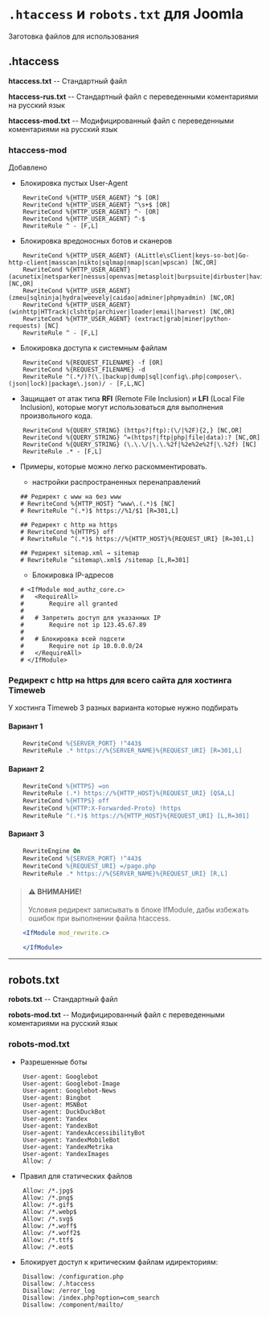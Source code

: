 # `.htaccess` и `robots.txt` для Joomla 

Заготовка файлов для использования

## .htaccess

**htaccess.txt** -- Стандартный файл 

**htaccess-rus.txt** -- Стандартный файл с переведенными коментариями на русский язык

**htaccess-mod.txt** -- Модифицированный файл с переведенными коментариями на русский язык

### htaccess-mod

Добавлено

- Блокировка пустых User-Agent
```text
    RewriteCond %{HTTP_USER_AGENT} ^$ [OR]
    RewriteCond %{HTTP_USER_AGENT} ^\s+$ [OR]
    RewriteCond %{HTTP_USER_AGENT} ^- [OR] 
    RewriteCond %{HTTP_USER_AGENT} ^-$
    RewriteRule ^ - [F,L]
```

- Блокировка вредоносных ботов и сканеров
```text
    RewriteCond %{HTTP_USER_AGENT} (ALittle\sClient|keys-so-bot|Go-http-client|masscan|nikto|sqlmap|nmap|scan|wpscan) [NC,OR]
    RewriteCond %{HTTP_USER_AGENT} (acunetix|netsparker|nessus|openvas|metasploit|burpsuite|dirbuster|havij) [NC,OR]
    RewriteCond %{HTTP_USER_AGENT} (zmeu|sqlninja|hydra|weevely|caidao|adminer|phpmyadmin) [NC,OR]
    RewriteCond %{HTTP_USER_AGENT} (winhttp|HTTrack|clshttp|archiver|loader|email|harvest) [NC,OR]
    RewriteCond %{HTTP_USER_AGENT} (extract|grab|miner|python-requests) [NC]
    RewriteRule ^ - [F,L]
```

- Блокировка доступа к системным файлам
```text
    RewriteCond %{REQUEST_FILENAME} -f [OR]
    RewriteCond %{REQUEST_FILENAME} -d
    RewriteRule ^(.*/)?(\.|backup|dump|sql|config\.php|composer\.(json|lock)|package\.json)/ - [F,L,NC]
```

- Защищает от атак типа **RFI** (Remote File Inclusion) и **LFI** (Local File Inclusion), которые могут использоваться для выполнения произвольного кода.
```text
    RewriteCond %{QUERY_STRING} (https?|ftp):(\/|%2F){2,} [NC,OR]
    RewriteCond %{QUERY_STRING} ^=(https?|ftp|php|file|data):? [NC,OR]
    RewriteCond %{QUERY_STRING} (\.\.\/|\.\.%2f|%2e%2e%2f|\.%2f) [NC]
    RewriteRule .* - [F,L]
```
- Примеры, которые можно легко раскомментировать.

    - настройки распространенных перенаправлений
    ```text
    ## Редирект с www на без www
    # RewriteCond %{HTTP_HOST} ^www\.(.*)$ [NC]
    # RewriteRule ^(.*)$ https://%1/$1 [R=301,L]

    ## Редирект с http на https
    # RewriteCond %{HTTPS} off
    # RewriteRule ^(.*)$ https://%{HTTP_HOST}%{REQUEST_URI} [R=301,L]

    ## Редирект sitemap.xml → sitemap
    # RewriteRule ^sitemap\.xml$ /sitemap [L,R=301]
    ```

    - Блокировка IP-адресов
    ```text
    # <IfModule mod_authz_core.c>
    #   <RequireAll>
    #       Require all granted
    #
    #   # Запретить доступ для указанных IP 
    #       Require not ip 123.45.67.89
    #
    #   # Блокировка всей подсети
    #       Require not ip 10.0.0.0/24  
    #   </RequireAll>
    # </IfModule>
    ```
### Редирект с http на https для всего сайта для хостинга Timeweb

У хостинга Timeweb 3 разных варианта которые нужно подбирать

#### Вариант 1
```apache
    RewriteCond %{SERVER_PORT} !^443$
    RewriteRule .* https://%{SERVER_NAME}%{REQUEST_URI} [R=301,L]
```
#### Вариант 2
```apache
    RewriteCond %{HTTPS} =on
    RewriteRule (.*) https://%{HTTP_HOST}%{REQUEST_URI} [QSA,L]
    RewriteCond %{HTTPS} off
    RewriteCond %{HTTP:X-Forwarded-Proto} !https
    RewriteRule ^(.*)$ https://%{HTTP_HOST}%{REQUEST_URI} [L,R=301]
```

#### Вариант 3
```apache
    RewriteEngine On
    RewriteCond %{SERVER_PORT} !^443$
    RewriteCond %{REQUEST_URI} =/page.php
    RewriteRule .* https://%{SERVER_NAME}%{REQUEST_URI} [R,L]
```

> #### ⚠ ВНИМАНИЕ!
> Условия редирект записывать в блоке IfModule, дабы избежать ошибок при выполнении файла htaccess.
```apache
    <IfModule mod_rewrite.c>

    </IfModule>
```
---

## robots.txt

**robots.txt** -- Стандартный файл 

**robots-mod.txt** -- Модифицированный файл с переведенными коментариями на русский язык

### robots-mod.txt

- Разрешенные боты
```text
    User-agent: Googlebot
    User-agent: Googlebot-Image
    User-agent: Googlebot-News
    User-agent: Bingbot
    User-agent: MSNBot 
    User-agent: DuckDuckBot
    User-agent: Yandex
    User-agent: YandexBot
    User-agent: YandexAccessibilityBot
    User-agent: YandexMobileBot
    User-agent: YandexMetrika
    User-agent: YandexImages
    Allow: /
```

- Правил для статических файлов
```text
    Allow: /*.jpg$
    Allow: /*.png$
    Allow: /*.gif$
    Allow: /*.webp$
    Allow: /*.svg$
    Allow: /*.woff$
    Allow: /*.woff2$
    Allow: /*.ttf$
    Allow: /*.eot$
```

- Блокирует доступ к критическим файлам идиректориям:
```text
    Disallow: /configuration.php
    Disallow: /.htaccess
    Disallow: /error_log
    Disallow: /index.php?option=com_search
    Disallow: /component/mailto/
```

